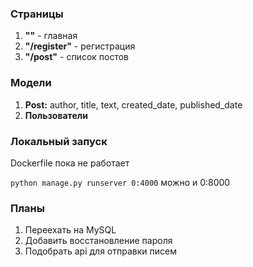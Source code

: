 ### Страницы
1. **""** - главная
2. **"/register"** - регистрация
3. **"/post"** - список постов

### Модели
1. **Post:** author, title, text, created_date, published_date
2. **Пользователи** 

### Локальный запуск 
Dockerfile пока не работает

`python manage.py runserver 0:4000` можно и 0:8000

### Планы
1. Переехать на MySQL
2. Добавить восстановление пароля
3. Подобрать api для отправки писем
